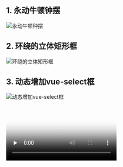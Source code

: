 ## 1. 永动牛顿钟摆

![永动牛顿钟摆](https://img.imgdb.cn/item/60786c748322e6675cb9449e.jpg)

## 2. 环绕的立体矩形框

![环绕的立体矩形框](https://img.imgdb.cn/item/60786cf88322e6675cba6ee0.jpg)

## 3. 动态增加vue-select框

![动态增加vue-select框](https://img.imgdb.cn/item/60786cb98322e6675cb9e350.jpg)



<video id="video" controls="" preload="none" poster="https://pic.imgdb.cn/item/60aa579812be2b4b1f5ae29a.jpg">
<source id="mp4" src="https://user-images.githubusercontent.com/66651472/119262047-6a101380-bc0c-11eb-97e9-8a350a8b4f9a.mp4" type="video/mp4">
</video>

